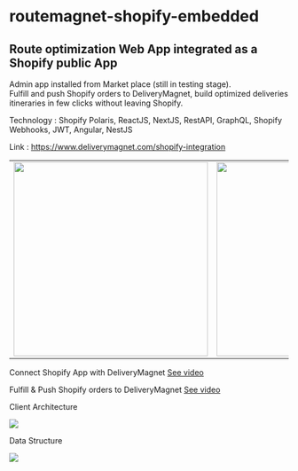 # routemagnet-shopify-embedded
<h2>Route optimization Web App integrated as a Shopify public App</h2>
<p>Admin app installed from Market place (still in testing stage). 
<br/>Fulfill and push Shopify orders to DeliveryMagnet, build optimized deliveries itineraries in few clicks without leaving Shopify. </p>
 <p>Technology : Shopify Polaris, ReactJS, NextJS, RestAPI, GraphQL, Shopify Webhooks, JWT, Angular, NestJS </p>
<p>Link : <a href='https://www.deliverymagnet.com/shopify-integration' target='_blank'>https://www.deliverymagnet.com/shopify-integration</a></p>
<table>
 <tr>
  <td><img height='350px'   src='https://florentletendre.com/images/rm_admin1.png'  /> </td>
   <td><img height='350px' src='https://florentletendre.com/images/rm_admin2.png'  /></td>
 </tr>
 
 </table>

<p>Connect Shopify App with DeliveryMagnet
<a href='https://florentletendre.com/videos/dm_register_with_shopify.mp4' target='_blank'>See video</a>
 </p>
<p>Fulfill & Push Shopify orders to DeliveryMagnet <a href='https://florentletendre.com/images/dm_push_gif.gif' target='_blank'>See video</a></p>

 


<p>Client Architecture</p>
<img  src='https://florentletendre.com/images/shopify_context.png' />
<p>Data Structure</p>
<img  src='https://florentletendre.com/images/shopify_data_structure.png' />
